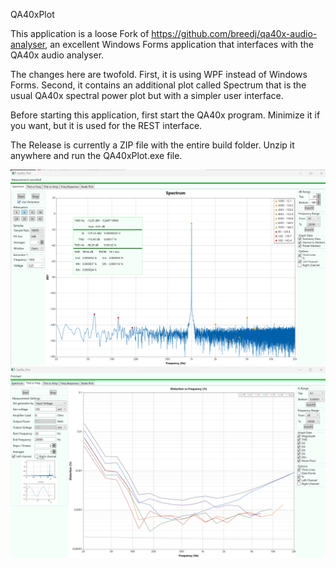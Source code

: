 QA40xPlot

This application is a loose Fork of https://github.com/breedj/qa40x-audio-analyser, an excellent Windows Forms application
that interfaces with the QA40x audio analyser.

The changes here are twofold. First, it is using WPF instead of Windows Forms. Second, it contains an additional plot called
Spectrum that is the usual QA40x spectral power plot but with a simpler user interface.

Before starting this application, first start the QA40x program. Minimize it if you want, but it is used for the
REST interface. 

The Release is currently a ZIP file with the entire build folder. Unzip it anywhere and run the QA40xPlot.exe file.

![spectrum](QA40xPlot/Images/SpectralPlot.png)
![thd vs freq](QA40xPlot/Images/ThdVsFreq.png)

